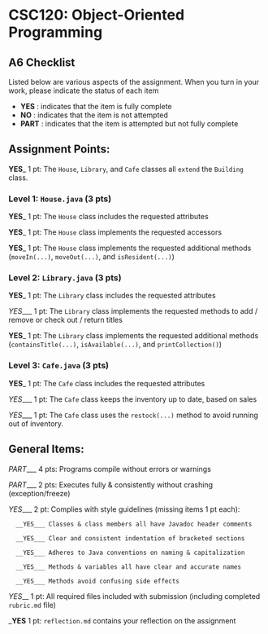 # CSC120: Object-Oriented Programming
## A6 Checklist

Listed below are various aspects of the assignment.  When you turn in your work, please indicate the status of each item

- **YES** : indicates that the item is fully complete
- **NO** : indicates that the item is not attempted
- **PART** : indicates that the item is attempted but not fully complete


## Assignment Points:

__YES___ 1 pt: The `House`, `Library`, and `Cafe` classes all `extend` the `Building` class.

### Level 1: `House.java` (3 pts)

__YES___ 1 pt: The `House` class includes the requested attributes

__YES___ 1 pt: The `House` class implements the requested accessors

__YES___ 1 pt: The `House` class implements the requested additional methods (`moveIn(...)`, `moveOut(...)`, and `isResident(...)`)

### Level 2: `Library.java` (3 pts)

__YES___ 1 pt: The `Library` class includes the requested attributes

_YES____ 1 pt: The `Library` class implements the requested methods to add / remove or check out / return titles

__YES___ 1 pt: The `Library` class implements the requested additional methods (`containsTitle(...)`, `isAvailable(...)`, and `printCollection()`)

### Level 3: `Cafe.java` (3 pts)

__YES___ 1 pt: The `Cafe` class includes the requested attributes

_YES____ 1 pt: The `Cafe` class keeps the inventory up to date, based on sales

_YES____ 1 pt: The `Cafe` class uses the `restock(...)` method to avoid running out of inventory.



## General Items:

_PART____ 4 pts: Programs compile without errors or warnings

_PART____ 2 pts: Executes fully & consistently without crashing (exception/freeze)

_YES____ 2 pt: Complies with style guidelines (missing items 1 pt each):

      __YES___ Classes & class members all have Javadoc header comments

      __YES___ Clear and consistent indentation of bracketed sections

      __YES___ Adheres to Java conventions on naming & capitalization

      __YES___ Methods & variables all have clear and accurate names

      __YES___ Methods avoid confusing side effects

_YES___ 1 pt: All required files included with submission (including completed `rubric.md` file)

___YES__ 1 pt: `reflection.md` contains your reflection on the assignment
